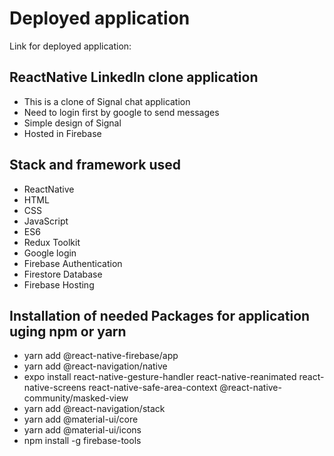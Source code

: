 # Deployed application
Link for deployed application: 

## ReactNative LinkedIn clone application
* This is a clone of Signal chat application
* Need to login first by google to send messages
* Simple design of Signal
* Hosted in Firebase

## Stack and framework used
* ReactNative
* HTML
* CSS
* JavaScript
* ES6
* Redux Toolkit
* Google login
* Firebase Authentication
* Firestore Database
* Firebase Hosting

## Installation of needed Packages for application uging npm or yarn
* yarn add @react-native-firebase/app
* yarn add @react-navigation/native
* expo install react-native-gesture-handler react-native-reanimated react-native-screens react-native-safe-area-context @react-native-community/masked-view
* yarn add @react-navigation/stack
* yarn add @material-ui/core
* yarn add @material-ui/icons
* npm install -g firebase-tools